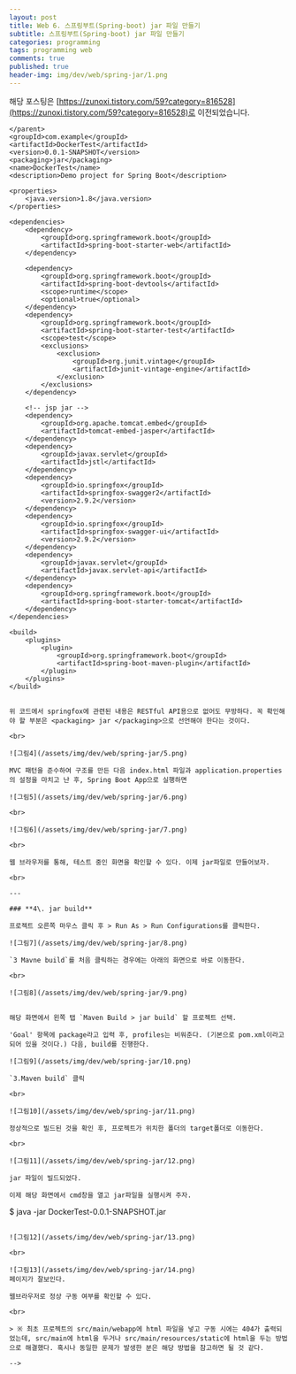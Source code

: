```yaml
---
layout: post
title: Web 6. 스프링부트(Spring-boot) jar 파일 만들기
subtitle: 스프링부트(Spring-boot) jar 파일 만들기
categories: programming
tags: programming web
comments: true
published: true
header-img: img/dev/web/spring-jar/1.png
---
```


해당 포스팅은 [https://zunoxi.tistory.com/59?category=816528](https://zunoxi.tistory.com/59?category=816528)로 이전되었습니다.

<!--
## 개요
> `스프링부트(spring-boot)`프로젝트를 `jar`로 내보내기
  
- 목차
	- [`Spring boot`](#1-spring-boot)
	- [`jar format`](#2-jar-format)
	- [`pom.xml 설정`](#3-pomxml-설정)
	- [`jar build`](#4-jar-build)
  
## Spring-boot to jar
---
이번 포스팅에서는 Docker Container로 spring boot를 돌려보기 위한 사전 작업으로, 테스트를 위해 만든 spring boot 프로젝트를 jar 파일로 빌드해보려고 한다.

<br>

---

### **1\. Spring boot**

먼저, `legacy spring`이 아닌 `spring-boot`를 사용하는 이유는 말 그대로 테스트용이기 때문에 복잡한 로직을 수행할 일이 1도 없고, 따라서 별도의 WAS를 사용하지 않으려 한다. 내장 톰캣이면 충분하다고 판단했다.

(내가 생각하는 spring legacy와 spring boot의 가장 큰 차이점은 내장 톰캣을 쓰는지, 외부 WAS를 쓰는지 인 것 같다. 개발자가 아니라 시스템적인 관점에서 바라봐서 그럴수도 있다..)

<br>

---

### **2\. jar format**

앞서 기술했던것의 이유로 우리는 war파일이 아닌 `jar 파일로 프로젝트를 빌드`해야 한다. 물론 boot에서 외장 WAS를 쓸 수 있게끔 하는 설정이 있지만, 이 역시 테스트용이므로 jar로 빌드하고 내장 톰캣을 그대로 사용해보려 한다.

---

### **3\. pom.xml 설정**

<br>

![그림1](/assets/img/dev/web/spring-jar/2.png)

<br>

![그림2](/assets/img/dev/web/spring-jar/3.png)

<br>

글의 서두에 말한 것처럼 `docker image 제작용 프로젝트`를 만들예정이므로 이름은 'DockerTest'로 했다. 간단하게 메인 컨트롤러를 하나 만들어주고 pom.xml에 몇 가지 dependency를 추가했다. 추가한 dependency는 다음과 같다.

![그림3](/assets/img/dev/web/spring-jar/4.png)

<br>

pom.xml 파일 내용

```
<?xml version="1.0" encoding="UTF-8"?>
<project xmlns="http://maven.apache.org/POM/4.0.0" xmlns:xsi="http://www.w3.org/2001/XMLSchema-instance"
	xsi:schemaLocation="http://maven.apache.org/POM/4.0.0 https://maven.apache.org/xsd/maven-4.0.0.xsd">
	<modelVersion>4.0.0</modelVersion>
	<parent>
		<groupId>org.springframework.boot</groupId>
		<artifactId>spring-boot-starter-parent</artifactId>
		<version>2.3.2.RELEASE</version>
		<relativePath/> <!-- lookup parent from repository -->
	</parent>
	<groupId>com.example</groupId>
	<artifactId>DockerTest</artifactId>
	<version>0.0.1-SNAPSHOT</version>
	<packaging>jar</packaging>
	<name>DockerTest</name>
	<description>Demo project for Spring Boot</description>

	<properties>
		<java.version>1.8</java.version>
	</properties>

	<dependencies>
		<dependency>
			<groupId>org.springframework.boot</groupId>
			<artifactId>spring-boot-starter-web</artifactId>
		</dependency>

		<dependency>
			<groupId>org.springframework.boot</groupId>
			<artifactId>spring-boot-devtools</artifactId>
			<scope>runtime</scope>
			<optional>true</optional>
		</dependency>
		<dependency>
			<groupId>org.springframework.boot</groupId>
			<artifactId>spring-boot-starter-test</artifactId>
			<scope>test</scope>
			<exclusions>
				<exclusion>
					<groupId>org.junit.vintage</groupId>
					<artifactId>junit-vintage-engine</artifactId>
				</exclusion>
			</exclusions>
		</dependency>
		
		<!-- jsp jar -->
		<dependency>
			<groupId>org.apache.tomcat.embed</groupId>
			<artifactId>tomcat-embed-jasper</artifactId>
		</dependency>
		<dependency>
			<groupId>javax.servlet</groupId>
			<artifactId>jstl</artifactId>
		</dependency>
		<dependency>
			<groupId>io.springfox</groupId>
			<artifactId>springfox-swagger2</artifactId>
			<version>2.9.2</version>
		</dependency>
		<dependency>
			<groupId>io.springfox</groupId>
			<artifactId>springfox-swagger-ui</artifactId>
			<version>2.9.2</version>
		</dependency>
		<dependency>
			<groupId>javax.servlet</groupId>
			<artifactId>javax.servlet-api</artifactId>
		</dependency>
		<dependency>
			<groupId>org.springframework.boot</groupId>
			<artifactId>spring-boot-starter-tomcat</artifactId>
		</dependency>
	</dependencies>

	<build>
		<plugins>
			<plugin>
				<groupId>org.springframework.boot</groupId>
				<artifactId>spring-boot-maven-plugin</artifactId>
			</plugin>
		</plugins>
	</build>

</project>

```

위 코드에서 springfox에 관련된 내용은 RESTful API용으로 없어도 무방하다. 꼭 확인해야 할 부분은 <packaging> jar </packaging>으로 선언해야 한다는 것이다.

<br>

![그림4](/assets/img/dev/web/spring-jar/5.png)

MVC 패턴을 준수하여 구조를 만든 다음 index.html 파일과 application.properties의 설정을 마치고 난 후, Spring Boot App으로 실행하면

![그림5](/assets/img/dev/web/spring-jar/6.png)

<br>

![그림6](/assets/img/dev/web/spring-jar/7.png)

<br>

웹 브라우저를 통해, 테스트 중인 화면을 확인할 수 있다. 이제 jar파일로 만들어보자.

<br>

---

### **4\. jar build**

프로젝트 오른쪽 마우스 클릭 후 > Run As > Run Configurations를 클릭한다.

![그림7](/assets/img/dev/web/spring-jar/8.png)

`3 Mavne build`를 처음 클릭하는 경우에는 아래의 화면으로 바로 이동한다.

<br>

![그림8](/assets/img/dev/web/spring-jar/9.png)


해당 화면에서 왼쪽 탭 `Maven Build > jar build` 할 프로젝트 선택.

'Goal' 항목에 package라고 입력 후, profiles는 비워준다. (기본으로 pom.xml이라고 되어 있을 것이다.) 다음, build를 진행한다.

![그림9](/assets/img/dev/web/spring-jar/10.png)

`3.Maven build` 클릭

<br>

![그림10](/assets/img/dev/web/spring-jar/11.png)

정상적으로 빌드된 것을 확인 후, 프로젝트가 위치한 폴더의 target폴더로 이동한다.

<br>

![그림11](/assets/img/dev/web/spring-jar/12.png)

jar 파일이 빌드되었다.

이제 해당 화면에서 cmd창을 열고 jar파일을 실행시켜 주자.

```
$ java -jar DockerTest-0.0.1-SNAPSHOT.jar
```

![그림12](/assets/img/dev/web/spring-jar/13.png)

<br>

![그림13](/assets/img/dev/web/spring-jar/14.png)
페이지가 잘보인다.

웹브라우저로 정상 구동 여부를 확인할 수 있다.

<br>

> ※ 최초 프로젝트의 src/main/webapp에 html 파일을 넣고 구동 시에는 404가 출력되었는데, src/main에 html을 두거나 src/main/resources/static에 html을 두는 방법으로 해결했다. 혹시나 동일한 문제가 발생한 분은 해당 방법을 참고하면 될 것 같다.

-->
